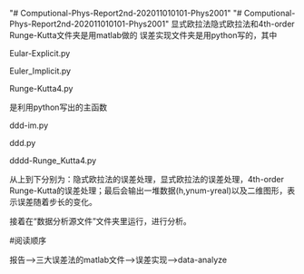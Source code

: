 "# Computional-Phys-Report2nd-202011010101-Phys2001" 
"# Computional-Phys-Report2nd-202011010101-Phys2001" 
显式欧拉法隐式欧拉法和4th-order Runge-Kutta文件夹是用matlab做的
误差实现文件夹是用python写的，其中

Eular-Explicit.py

Euler_Implicit.py

Runge-Kutta4.py

是利用python写出的主函数

ddd-im.py

ddd.py

dddd-Runge_Kutta4.py

从上到下分别为：隐式欧拉法的误差处理，显式欧拉法的误差处理，4th-order Runge-Kutta的误差处理；最后会输出一堆数据(h,ynum-yreal)以及二维图形，表示误差随着步长的变化。

接着在“数据分析源文件”文件夹里运行，进行分析。


#阅读顺序

报告-->三大误差法的matlab文件-->误差实现-->data-analyze
